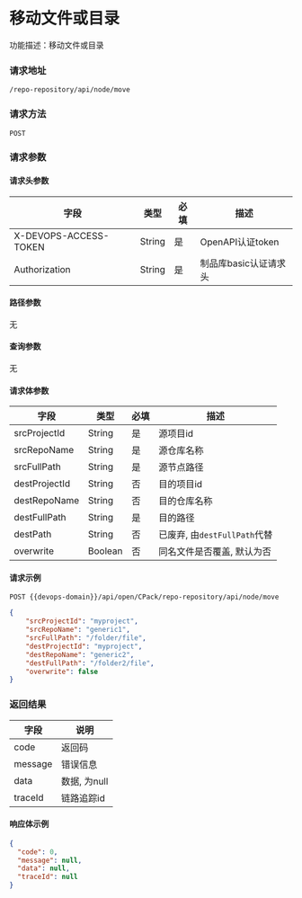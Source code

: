 # 移动文件或目录

功能描述：移动文件或目录

### 请求地址

```
/repo-repository/api/node/move
```

### 请求方法

`POST`

### 请求参数

#### 请求头参数

| 字段                  | 类型   | 必填 | 描述                  |
| --------------------- | ------ | ---- | --------------------- |
| X-DEVOPS-ACCESS-TOKEN | String | 是   | OpenAPI认证token      |
| Authorization         | String | 是   | 制品库basic认证请求头 |

#### 路径参数

无

#### 查询参数

无

#### 请求体参数

| 字段            | 类型      | 必填  | 描述                     |
|---------------|---------|-----|------------------------|
| srcProjectId  | String  | 是   | 源项目id                  |
| srcRepoName   | String  | 是   | 源仓库名称                  |
| srcFullPath   | String  | 是   | 源节点路径                  |
| destProjectId | String  | 否   | 目的项目id                 |
| destRepoName  | String  | 否   | 目的仓库名称                 |
| destFullPath  | String  | 是   | 目的路径                   |
| destPath      | String  | 否   | 已废弃, 由`destFullPath`代替 |
| overwrite     | Boolean | 否   | 同名文件是否覆盖, 默认为否         |

#### 请求示例

```http
POST {{devops-domain}}/api/open/CPack/repo-repository/api/node/move
```

```json
{
    "srcProjectId": "myproject",
    "srcRepoName": "generic1",
    "srcFullPath": "/folder/file",
    "destProjectId": "myproject",
    "destRepoName": "generic2",
    "destFullPath": "/folder2/file",
    "overwrite": false
}
```



### 返回结果

| 字段      | 说明        |
|---------|-----------|
| code    | 返回码       |
| message | 错误信息      |
| data    | 数据, 为null |
| traceId | 链路追踪id    |

#### 响应体示例

```json
{
  "code": 0,
  "message": null,
  "data": null,
  "traceId": null
}
```
